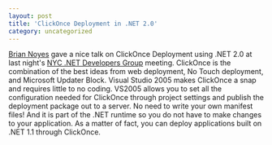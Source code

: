 ```yaml
---
layout: post
title: 'ClickOnce Deployment in .NET 2.0'
category: uncategorized
---
```


[Brian Noyes](http://www.softinsight.com/bnoyes/) gave a nice talk on ClickOnce Deployment using .NET 2.0 at last night's [NYC .NET Developers Group](http://www.nycdotnetdev.com/) meeting.  ClickOnce is the combination of the best ideas from web deployment, No Touch deployment, and Microsoft Updater Block.  Visual Studio 2005 makes ClickOnce a snap and requires little to no coding.  VS2005 allows you to set all the configuration needed for ClickOnce through project settings and publish the deployment package out to a server.  No need to write your own manifest files!  And it is part of the .NET runtime so you do not have to make changes to your application.  As a matter of fact, you can deploy applications built on .NET 1.1 through ClickOnce.
